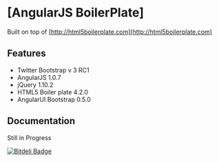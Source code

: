 # [AngularJS BoilerPlate]

Built on top of [http://html5boilerplate.com](http://html5boilerplate.com)


## Features

* Twitter Bootstrap v 3 RC1
* AngularJS 1.0.7
* jQuery 1.10.2
* HTML5 Boiler plate 4.2.0
* AngularUI Bootstrap 0.5.0


## Documentation

Still in Progress



[![Bitdeli Badge](https://d2weczhvl823v0.cloudfront.net/frozonfreak/html5-angularjs-pace-boilerplate/trend.png)](https://bitdeli.com/free "Bitdeli Badge")

